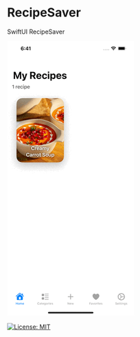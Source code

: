 # RecipeSaver
SwiftUI RecipeSaver

 ![image](https://raw.githubusercontent.com/asilarslan/RecipeSaver/main/Simulator%20Screen%20Recording%20-%20iPhone%2013%20Pro%20Max%20-%202022-01-18%20at%2018.41.34.gif) 
 
 
[![License: MIT](https://img.shields.io/badge/License-MIT-yellow.svg)](https://opensource.org/licenses/MIT)
